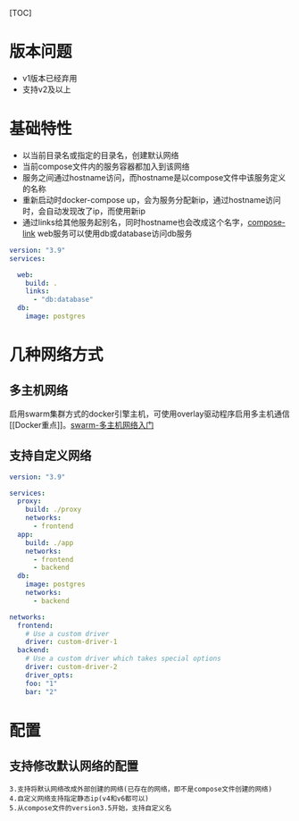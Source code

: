 [TOC]

# 版本问题
* v1版本已经弃用
* 支持v2及以上

# 基础特性
 * 以当前目录名或指定的目录名，创建默认网络
 * 当前compose文件内的服务容器都加入到该网络
 * 服务之间通过hostname访问，而hostname是以compose文件中该服务定义的名称
 * 重新启动时docker-compose up，会为服务分配新ip，通过hostname访问时，会自动发现改了ip，而使用新ip
 * 通过links给其他服务起别名，同时hostname也会改成这个名字，[compose-link](https://docs.docker.com/compose/compose-file/compose-file-v2/#links)
web服务可以使用db或database访问db服务
```yaml
version: "3.9"
services:

  web:
    build: .
    links:
      - "db:database"
  db:
    image: postgres
```

# 几种网络方式
## 多主机网络
启用swarm集群方式的docker引擎主机，可使用overlay驱动程序启用多主机通信[[Docker重点]]。[swarm-多主机网络入门](https://docs.docker.com/network/network-tutorial-overlay/)

## 支持自定义网络
```yaml
version: "3.9"

services:
  proxy:
    build: ./proxy
    networks:
      - frontend
  app:
    build: ./app
    networks:
      - frontend
      - backend
  db:
    image: postgres
    networks:
      - backend

networks:
  frontend:
    # Use a custom driver
    driver: custom-driver-1
  backend:
    # Use a custom driver which takes special options
    driver: custom-driver-2
    driver_opts:
    foo: "1"
    bar: "2"
```

# 配置
## 支持修改默认网络的配置
    3.支持将默认网络改成外部创建的网络(已存在的网络，即不是compose文件创建的网络)
    4.自定义网络支持指定静态ip(v4和v6都可以)
    5.从compose文件的version3.5开始，支持自定义名